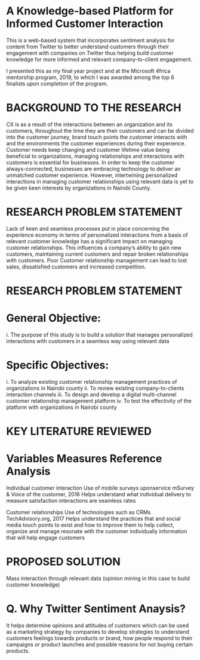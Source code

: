 # A Knowledge-based Platform for Informed Customer Interaction

This is a web-based system that incorporates sentiment analysis for content from Twitter to better understand customers through their engagement with companies on Twitter thus helping build customer knowledge for more informed and relevant company-to-client engagement.

I presented this as my final year project and at the Microsoft 4frica mentorship program, 2019, to which I was awarded among the top 6 finalists upon completion of the program.


# BACKGROUND TO THE RESEARCH

CX is as a result of the interactions between an organization and its customers, throughout the time they are their customers and can be divided into the customer journey, brand touch points the customer interacts with and the environments the customer experiences during their experience. Customer needs keep changing and customer lifetime value being beneficial to organizations, managing relationships and interactions with customers is essential for businesses.
In order to keep the customer always-connected, businesses are embracing technology to deliver an unmatched customer experience. However, intertwining personalized interactions in managing customer relationships using relevant data is yet to be given keen interests by organizations in Nairobi County.


# RESEARCH PROBLEM STATEMENT

Lack of keen and seamless processes put in place concerning the experience economy in terms of personalized interactions from a basis of relevant customer knowledge has a significant impact on managing customer relationships.
This influences a company’s ability to gain new customers, maintaining current customers and repair broken relationships with customers. Poor Customer relationship management can lead to lost sales, dissatisfied customers and increased competition.


# RESEARCH PROBLEM STATEMENT

# General Objective:
i. The purpose of this study is to build a solution that manages personalized interactions with customers in a seamless way using relevant data
# Specific Objectives:
i. To analyze existing customer relationship management practices of organizations in Nairobi county
ii. To review existing company-to-clients interaction channels
iii. To design and develop a digital multi-channel customer relationship management platform
iv.   To test the effectivity of the platform with organizations in Nairobi county

# KEY LITERATURE REVIEWED

# Variables                           Measures                            Reference                                     Analysis
  Individual customer interaction     Use of mobile surveys uponservice   mSurvey & Voice of the customer, 2016         Helps understand what individual
                                      delivery to measure satisfaction                                                  interactions are seamless
                                      rates                                                                                    
  
  Customer relationships              Use of technologies such as CRMs    TechAdvisory.org, 2017                        Helps understand the practices that
                                      and social media touch points to                                                  exist and how to improve them to help
                                      collect, organize and manage                                                      resonate with the customer individually
                                      information that will help engage
                                      customers                                    
                                                                                                              
# PROPOSED SOLUTION

Mass interaction through relevant data (opinion mining in this case to build customer knowledge)
# Q. Why Twitter Sentiment Anaysis?
It helps determine opinions and attitudes of customers which can be used as a marketing strategy by companies to develop strategies to understand customers feelings towards products or brand, how people respond to their campaigns or product launches and possible reasons for not buying certain products.  
